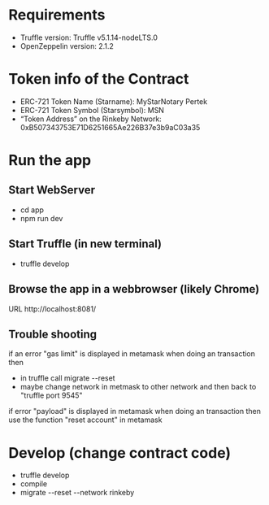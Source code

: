 # Requirements
- Truffle version: Truffle v5.1.14-nodeLTS.0
- OpenZeppelin version: 2.1.2
# Token info of the Contract
- ERC-721 Token Name (Starname): MyStarNotary Pertek
- ERC-721 Token Symbol (Starsymbol): MSN
- “Token Address” on the Rinkeby Network: 0xB507343753E71D6251665Ae226B37e3b9aC03a35

# Run the app
## Start WebServer
- cd app
- npm run dev

## Start Truffle (in new terminal)
- truffle develop

## Browse the app in a webbrowser (likely Chrome)
URL http://localhost:8081/

## Trouble shooting
if an error "gas limit" is displayed in metamask when doing an transaction then
- in truffle call migrate --reset
- maybe change network in metmask to other network and then back to "truffle port 9545"

if error "payload" is displayed in metamask when doing an transaction then use the function "reset account" in metamask

# Develop (change contract code)
- truffle develop
- compile
- migrate --reset --network rinkeby
